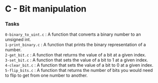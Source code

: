# C - Bit manipulation

### Tasks

`0-binary_to_uint.c` : A function that converts a binary number to an unsigned int.<br/>
`1-print_binary.c` : A function that prints the binary representation of a number.<br/>
`2-get_bit.c` : A function that returns the value of a bit at a given index.<br/>
`3-set_bit.c` : A function that sets the value of a bit to 1 at a given index.<br/>
`4-clear_bit.c` : A function that sets the value of a bit to 0 at a given index.<br/>
`5-flip_bits.c` : A function that returns the number of bits you would need to flip to get from one number to another.<br/>
